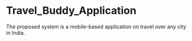 # Travel_Buddy_Application
The proposed system is a mobile-based application on travel over any city in India. 
